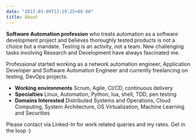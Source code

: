 ```yaml
---
date: "2017-03-09T13:19:25+08:00"
title: About
---
```


__Software Automation profession__ who treats automation as a software development project and believes thoroughly tested products is not a choice but a mandate. Testing is an activity, not a team. New challenging tasks involving Research and Development have always fascinated me.

Professional started working as a network automation engineer, Application Developer and Software Automation Engineer and currently freelancing on testing, DevOps projects.

* __Working environments__ Scrum, Agile, CI/CD, continuous delivery 
* __Specialties__ Linux, Automation, Python, lua, shell, TDD, pen testing
* __Domains Interested__ Distributed Systems and Operations, Cloud Computing, System Architecture, OS Virtualization, Machine Learning and Securities

Please contact via Linked-In for work related queries and my rates.
Get in the loop :)